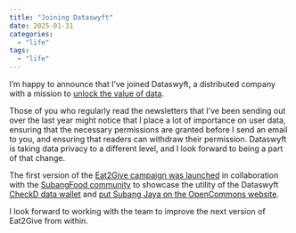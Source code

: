 ```yaml
---
title: "Joining Dataswyft"
date: 2025-01-31
categories: 
  - "life"
tags: 
  - "life"
---
```


I’m happy to announce that I’ve joined Dataswyft, a distributed company with a mission to [unlock the value of data](https://dataswyft.com/about-us).

Those of you who regularly read the newsletters that I’ve been sending out over the last year might notice that I place a lot of importance on user data, ensuring that the necessary permissions are granted before I send an email to you, and ensuring that readers can withdraw their permission. Dataswyft is taking data privacy to a different level, and I look forward to being a part of that change.

The first version of the [Eat2Give campaign was launched](https://dataswyft.com/network-news/eat2give-checkd-data-wallet-campaign) in collaboration with the [SubangFood community](https://www.facebook.com/groups/subangfood) to showcase the utility of the Dataswyft [CheckD data wallet](https://dataswyft.com/checkd) and [put Subang Jaya on the OpenCommons website](https://opencommons.org/CheckD_Data_Wallet:_Eat2Give).

I look forward to working with the team to improve the next version of Eat2Give from within.
